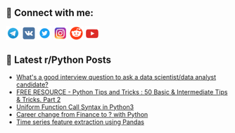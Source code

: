 ## 🔎 Connect with me:
[<img src="https://github.com/bullbesh/bullbesh/blob/main/images/Telegram.png" width="32" height="32" />](https://t.me/bullbesh)
[<img src="https://github.com/bullbesh/bullbesh/blob/main/images/VK.png" width="32" height="32" />](https://vk.com/bullbesh)
[<img src="https://github.com/bullbesh/bullbesh/blob/main/images/Twitter.png" width="32" height="32" />](https://twitter.com/bullbesh1)
[<img src="https://github.com/bullbesh/bullbesh/blob/main/images/Instagram.png" width="32" height="32" />](https://www.instagram.com/bullbesh)
[<img src="https://github.com/bullbesh/bullbesh/blob/main/images/Reddit.png" width="32" height="32" />](https://www.reddit.com/user/bullbesh)
[<img src="https://github.com/bullbesh/bullbesh/blob/main/images/YouTube.png" width="32" height="32" />](https://www.youtube.com/channel/UCtfjRs6uzgq5mfm8S06WTcg)

## 📕 Latest r/Python Posts
<!-- BLOG-POST-LIST:START -->
- [What&#39;s a good interview question to ask a data scientist/data analyst candidate?](https://www.reddit.com/r/Python/comments/xguie3/whats_a_good_interview_question_to_ask_a_data/)
- [FREE RESOURCE - Python Tips and Tricks : 50 Basic &amp; Intermediate Tips &amp; Tricks. Part 2](https://www.reddit.com/r/Python/comments/xgturs/free_resource_python_tips_and_tricks_50_basic/)
- [Uniform Function Call Syntax in Python3](https://www.reddit.com/r/Python/comments/xgsu6n/uniform_function_call_syntax_in_python3/)
- [Career change from Finance to ? with Python](https://www.reddit.com/r/Python/comments/xgq872/career_change_from_finance_to_with_python/)
- [Time series feature extraction using Pandas](https://www.reddit.com/r/Python/comments/xgo4qt/time_series_feature_extraction_using_pandas/)
<!-- BLOG-POST-LIST:END -->
